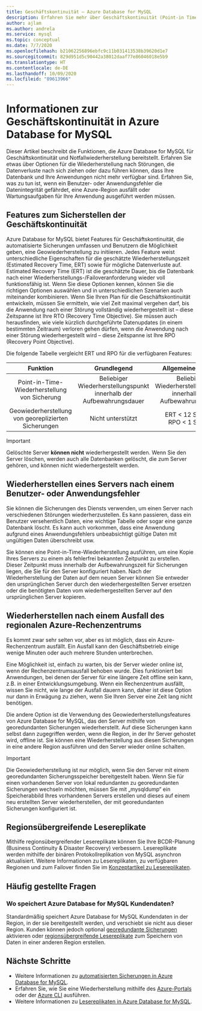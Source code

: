 ```yaml
---
title: Geschäftskontinuität – Azure Database for MySQL
description: Erfahren Sie mehr über Geschäftskontinuität (Point-in Time-Wiederherstellung, Rechenzentrumsausfälle, Geowiederherstellung), wenn Sie den Dienst Azure Database for MySQL verwenden.
author: ajlam
ms.author: andrela
ms.service: mysql
ms.topic: conceptual
ms.date: 7/7/2020
ms.openlocfilehash: b21062256896ebfc9c11b031413538b39620d1e7
ms.sourcegitcommit: 829d951d5c90442a38012daaf77e86046018e5b9
ms.translationtype: HT
ms.contentlocale: de-DE
ms.lasthandoff: 10/09/2020
ms.locfileid: "89613966"
---
```

# <a name="understand-business-continuity-in-azure-database-for-mysql"></a>Informationen zur Geschäftskontinuität in Azure Database for MySQL

Dieser Artikel beschreibt die Funktionen, die Azure Database for MySQL für Geschäftskontinuität und Notfallwiederherstellung bereitstellt. Erfahren Sie etwas über Optionen für die Wiederherstellung nach Störungen, die Datenverluste nach sich ziehen oder dazu führen können, dass Ihre Datenbank und Ihre Anwendungen nicht mehr verfügbar sind. Erfahren Sie, was zu tun ist, wenn ein Benutzer- oder Anwendungsfehler die Datenintegrität gefährdet, eine Azure-Region ausfällt oder Wartungsaufgaben für Ihre Anwendung ausgeführt werden müssen.

## <a name="features-that-you-can-use-to-provide-business-continuity"></a>Features zum Sicherstellen der Geschäftskontinuität

Azure Database for MySQL bietet Features für Geschäftskontinuität, die automatisierte Sicherungen umfassen und Benutzern die Möglichkeit geben, eine Geowiederherstellung zu initiieren. Jedes Feature weist unterschiedliche Eigenschaften für die geschätzte Wiederherstellungszeit (Estimated Recovery Time, ERT) sowie für mögliche Datenverluste auf. Estimated Recovery Time (ERT) ist die geschätzte Dauer, bis die Datenbank nach einer Wiederherstellungs-/Failoveranforderung wieder voll funktionsfähig ist. Wenn Sie diese Optionen kennen, können Sie die richtigen Optionen auswählen und in unterschiedlichen Szenarien auch miteinander kombinieren. Wenn Sie Ihren Plan für die Geschäftskontinuität entwickeln, müssen Sie ermitteln, wie viel Zeit maximal vergehen darf, bis die Anwendung nach einer Störung vollständig wiederhergestellt ist – diese Zeitspanne ist Ihre RTO (Recovery Time Objective). Sie müssen auch herausfinden, wie viele kürzlich durchgeführte Datenupdates (in einem bestimmten Zeitraum) verloren gehen dürfen, wenn die Anwendung nach einer Störung wiederhergestellt wird – diese Zeitspanne ist Ihre RPO (Recovery Point Objective).

Die folgende Tabelle vergleicht ERT und RPO für die verfügbaren Features:

| **Funktion** | **Grundlegend** | **Allgemeiner Zweck** | **Arbeitsspeicheroptimiert** |
| :------------: | :-------: | :-----------------: | :------------------: |
| Point-in-Time-Wiederherstellung von Sicherung | Beliebiger Wiederherstellungspunkt innerhalb der Aufbewahrungsdauer | Beliebiger Wiederherstellungspunkt innerhalb der Aufbewahrungsdauer | Beliebiger Wiederherstellungspunkt innerhalb der Aufbewahrungsdauer |
| Geowiederherstellung von georeplizierten Sicherungen | Nicht unterstützt | ERT < 12 Stunden<br/>RPO < 1 Stunde | ERT < 12 Stunden<br/>RPO < 1 Stunde |

> [!IMPORTANT]
> Gelöschte Server **können nicht** wiederhergestellt werden. Wenn Sie den Server löschen, werden auch alle Datenbanken gelöscht, die zum Server gehören, und können nicht wiederhergestellt werden.

## <a name="recover-a-server-after-a-user-or-application-error"></a>Wiederherstellen eines Servers nach einem Benutzer- oder Anwendungsfehler

Sie können die Sicherungen des Diensts verwenden, um einen Server nach verschiedenen Störungen wiederherzustellen. Es kann passieren, dass ein Benutzer versehentlich Daten, eine wichtige Tabelle oder sogar eine ganze Datenbank löscht. Es kann auch vorkommen, dass eine Anwendung aufgrund eines Anwendungsfehlers unbeabsichtigt gültige Daten mit ungültigen Daten überschreibt usw.

Sie können eine Point-in-Time-Wiederherstellung ausführen, um eine Kopie Ihres Servers zu einem als fehlerfrei bekannten Zeitpunkt zu erstellen. Dieser Zeitpunkt muss innerhalb der Aufbewahrungszeit für Sicherungen liegen, die Sie für den Server konfiguriert haben. Nach der Wiederherstellung der Daten auf dem neuen Server können Sie entweder den ursprünglichen Server durch den wiederhergestellten Server ersetzen oder die benötigten Daten vom wiederhergestellten Server auf den ursprünglichen Server kopieren.

## <a name="recover-from-an-azure-regional-data-center-outage"></a>Wiederherstellen nach einem Ausfall des regionalen Azure-Rechenzentrums

Es kommt zwar sehr selten vor, aber es ist möglich, dass ein Azure-Rechenzentrum ausfällt. Ein Ausfall kann den Geschäftsbetrieb einige wenige Minuten oder auch mehrere Stunden unterbrechen.

Eine Möglichkeit ist, einfach zu warten, bis der Server wieder online ist, wenn der Rechenzentrumsausfall behoben wurde. Dies funktioniert bei Anwendungen, bei denen der Server für eine längere Zeit offline sein kann, z.B. in einer Entwicklungsumgebung. Wenn ein Rechenzentrum ausfällt, wissen Sie nicht, wie lange der Ausfall dauern kann, daher ist diese Option nur dann in Erwägung zu ziehen, wenn Sie Ihren Server eine Zeit lang nicht benötigen.

Die andere Option ist die Verwendung des Geowiederherstellungsfeatures von Azure Database for MySQL, das den Server mithilfe von georedundanten Sicherungen wiederherstellt. Auf diese Sicherungen kann selbst dann zugegriffen werden, wenn die Region, in der Ihr Server gehostet wird, offline ist. Sie können eine Wiederherstellung aus diesen Sicherungen in eine andere Region ausführen und den Server wieder online schalten.

> [!IMPORTANT]
> Die Geowiederherstellung ist nur möglich, wenn Sie den Server mit einem georedundanten Sicherungsspeicher bereitgestellt haben. Wenn Sie für einen vorhandenen Server von lokal redundanten zu georedundanten Sicherungen wechseln möchten, müssen Sie mit „mysqldump“ ein Speicherabbild Ihres vorhandenen Servers erstellen und dieses auf einem neu erstellten Server wiederherstellen, der mit georedundanten Sicherungen konfiguriert ist.

## <a name="cross-region-read-replicas"></a>Regionsübergreifende Lesereplikate

Mithilfe regionsübergreifender Lesereplikate können Sie Ihre BCDR-Planung (Business Continuity & Disaster Recovery) verbessern. Lesereplikate werden mithilfe der binären Protokollreplikation von MySQL asynchron aktualisiert. Weitere Informationen zu Lesereplikaten, zu verfügbaren Regionen und zum Failover finden Sie im [Konzeptartikel zu Lesereplikaten](concepts-read-replicas.md). 

## <a name="faq"></a>Häufig gestellte Fragen
### <a name="where-does-azure-database-for-mysql-store-customer-data"></a>Wo speichert Azure Database for MySQL Kundendaten?
Standardmäßig speichert Azure Database for MySQL Kundendaten in der Region, in der sie bereitgestellt werden, und verschiebt sie nicht aus dieser Region. Kunden können jedoch optional [georedundante Sicherungen](concepts-backup.md#backup-redundancy-options) aktivieren oder [regionsübergreifende Lesereplikate](concepts-read-replicas.md#cross-region-replication) zum Speichern von Daten in einer anderen Region erstellen.

## <a name="next-steps"></a>Nächste Schritte

- Weitere Informationen zu [automatisierten Sicherungen in Azure Database for MySQL](concepts-backup.md).
- Erfahren Sie, wie Sie eine Wiederherstellung mithilfe des [Azure-Portals](howto-restore-server-portal.md) oder der [Azure CLI](howto-restore-server-cli.md) ausführen.
- Weitere Informationen zu [Lesereplikaten in Azure Database for MySQL](concepts-read-replicas.md).
